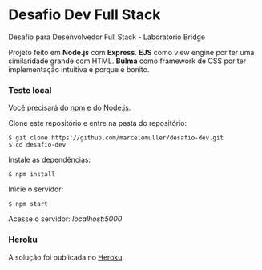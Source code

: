 # Desafio Dev Full Stack
Desafio para Desenvolvedor Full Stack - Laboratório Bridge

Projeto feito em **Node.js** com **Express**. **EJS** como view engine por ter uma similaridade grande com HTML. **Bulma** como framework de CSS por ter implementação intuitiva e porque é bonito.

### Teste local
Você precisará do [npm](https://github.com/npm/npm) e do [Node.js](https://github.com/nodejs/node).

Clone este repositório e entre na pasta do repositório:
```
$ git clone https://github.com/marcelomuller/desafio-dev.git
$ cd desafio-dev
```

Instale as dependências:
```
$ npm install
```

Inicie o servidor:
```
$ npm start
```

Acesse o servidor:
*localhost:5000*

### Heroku
A solução foi publicada no [Heroku](https://vast-ridge-70485.herokuapp.com).

